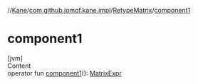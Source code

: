 //[Kane](../../index.md)/[com.github.jomof.kane.impl](../index.md)/[RetypeMatrix](index.md)/[component1](component1.md)



# component1  
[jvm]  
Content  
operator fun [component1](component1.md)(): [MatrixExpr](../../com.github.jomof.kane/-matrix-expr/index.md)  



